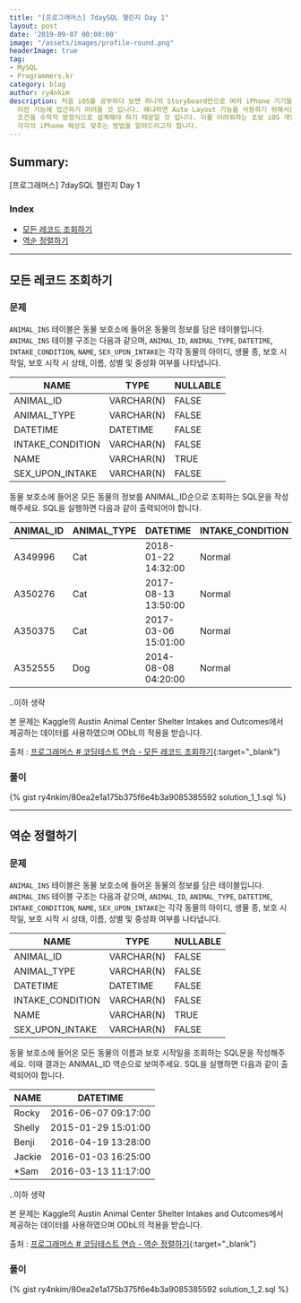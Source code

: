 ```yaml
---
title: "[프로그래머스] 7daySQL 챌린지 Day 1"
layout: post
date: '2019-09-07 00:00:00'
image: "/assets/images/profile-round.png"
headerImage: true
tag:
- MySQL
- Programmers.kr
category: blog
author: ry4nkim
description: 처음 iOS를 공부하다 보면 하나의 Storyboard만으로 여러 iPhone 기기들의 해상도를 대응하는 Auto Layout
  이란 기능에 접근하기 어려울 것 입니다. 왜냐하면 Auto Layout 기능을 사용하기 위해서는 Object 간의 제약(Constraints)
  조건을 수학적 방정식으로 설계해야 하기 때문일 것 입니다. 이를 어려워하는 초보 iOS 개발자들을 위해 Auto Layout 기능을 사용하지 않고
  각각의 iPhone 해상도 맞추는 방법을 알려드리고자 합니다.
---
```


## Summary:

[프로그래머스] 7daySQL 챌린지 Day 1

### Index
- [모든 레코드 조회하기](#모든-레코드-조회하기)
- [역순 정렬하기](#역순-정렬하기)

---
## 모든 레코드 조회하기

### 문제

`ANIMAL_INS` 테이블은 동물 보호소에 들어온 동물의 정보를 담은 테이블입니다. `ANIMAL_INS` 테이블 구조는 다음과 같으며, `ANIMAL_ID`, `ANIMAL_TYPE`, `DATETIME`, `INTAKE_CONDITION`, `NAME`, `SEX_UPON_INTAKE`는 각각 동물의 아이디, 생물 종, 보호 시작일, 보호 시작 시 상태, 이름, 성별 및 중성화 여부를 나타냅니다.

<div class="table-wrapper" markdown="block">

| NAME             | TYPE       | NULLABLE |
|------------------|------------|----------|
| ANIMAL_ID        | VARCHAR(N) | FALSE    |
| ANIMAL_TYPE      | VARCHAR(N) | FALSE    |
| DATETIME         | DATETIME   | FALSE    |
| INTAKE_CONDITION | VARCHAR(N) | FALSE    |
| NAME             | VARCHAR(N) | TRUE     |
| SEX_UPON_INTAKE  | VARCHAR(N) | FALSE    |

</div>

동물 보호소에 들어온 모든 동물의 정보를 ANIMAL_ID순으로 조회하는 SQL문을 작성해주세요. SQL을 실행하면 다음과 같이 출력되어야 합니다.

<div class="table-wrapper" markdown="block">

| ANIMAL_ID | ANIMAL_TYPE | DATETIME            | INTAKE_CONDITION | NAME   | SEX_UPON_INTAKE |
|-----------|-------------|---------------------|------------------|--------|-----------------|
| A349996   | Cat         | 2018-01-22 14:32:00 | Normal           | Sugar  | Neutered Male   |
| A350276   | Cat         | 2017-08-13 13:50:00 | Normal           | Jewel  | Spayed Female   |
| A350375   | Cat         | 2017-03-06 15:01:00 | Normal           | Meo    | Neutered Male   |
| A352555   | Dog         | 2014-08-08 04:20:00 | Normal           | Harley | Spayed Female   |

</div>

..이하 생략

본 문제는 Kaggle의 Austin Animal Center Shelter Intakes and Outcomes에서 제공하는 데이터를 사용하였으며 ODbL의 적용을 받습니다.

출처 : [프로그래머스 # 코딩테스트 연습 - 모든 레코드 조회하기](https://programmers.co.kr/learn/courses/30/lessons/59034){:target="_blank"}

### 풀이

{% gist ry4nkim/80ea2e1a175b375f6e4b3a9085385592 solution_1_1.sql %}

---
## 역순 정렬하기

### 문제

`ANIMAL_INS` 테이블은 동물 보호소에 들어온 동물의 정보를 담은 테이블입니다. `ANIMAL_INS` 테이블 구조는 다음과 같으며, `ANIMAL_ID`, `ANIMAL_TYPE`, `DATETIME`, `INTAKE_CONDITION`, `NAME`, `SEX_UPON_INTAKE`는 각각 동물의 아이디, 생물 종, 보호 시작일, 보호 시작 시 상태, 이름, 성별 및 중성화 여부를 나타냅니다.

<div class="table-wrapper" markdown="block">

| NAME             | TYPE       | NULLABLE |
|------------------|------------|----------|
| ANIMAL_ID        | VARCHAR(N) | FALSE    |
| ANIMAL_TYPE      | VARCHAR(N) | FALSE    |
| DATETIME         | DATETIME   | FALSE    |
| INTAKE_CONDITION | VARCHAR(N) | FALSE    |
| NAME             | VARCHAR(N) | TRUE     |
| SEX_UPON_INTAKE  | VARCHAR(N) | FALSE    |

</div>

동물 보호소에 들어온 모든 동물의 이름과 보호 시작일을 조회하는 SQL문을 작성해주세요. 이때 결과는 ANIMAL_ID 역순으로 보여주세요. SQL을 실행하면 다음과 같이 출력되어야 합니다.

<div class="table-wrapper" markdown="block">

| NAME   | DATETIME            |
|--------|---------------------|
| Rocky  | 2016-06-07 09:17:00 |
| Shelly | 2015-01-29 15:01:00 |
| Benji  | 2016-04-19 13:28:00 |
| Jackie | 2016-01-03 16:25:00 |
| *Sam   | 2016-03-13 11:17:00 |

</div>

..이하 생략

본 문제는 Kaggle의 Austin Animal Center Shelter Intakes and Outcomes에서 제공하는 데이터를 사용하였으며 ODbL의 적용을 받습니다.

출처 : [프로그래머스 # 코딩테스트 연습 - 역순 정렬하기](https://programmers.co.kr/learn/courses/30/lessons/59035){:target="_blank"}

### 풀이

{% gist ry4nkim/80ea2e1a175b375f6e4b3a9085385592 solution_1_2.sql %}